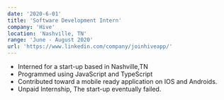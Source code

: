 ```yaml
---
date: '2020-6-01'
title: 'Software Development Intern'
company: 'Hive'
location: 'Nashville, TN'
range: 'June - August 2020'
url: 'https://www.linkedin.com/company/joinhiveapp/'
---
```


- Interned for a start-up based in Nashville,TN
- Programmed using JavaScript and TypeScript
- Contributed toward a mobile ready application on IOS and Androids.
- Unpaid Internship, The start-up eventually failed.
